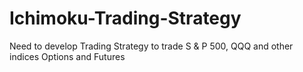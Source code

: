 # Ichimoku-Trading-Strategy
Need  to develop Trading Strategy to trade S &amp; P 500, QQQ and other indices Options and Futures
